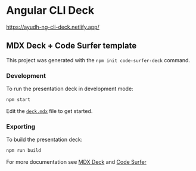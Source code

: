 # Angular CLI Deck

https://ayudh-ng-cli-deck.netlify.app/


## MDX Deck + Code Surfer template

This project was generated with the `npm init code-surfer-deck` command.

### Development

To run the presentation deck in development mode:

```sh
npm start
```

Edit the [`deck.mdx`](deck.mdx) file to get started.

### Exporting

To build the presentation deck:

```sh
npm run build
```

For more documentation see [MDX Deck](https://github.com/jxnblk/mdx-deck) and [Code Surfer](https://codesurfer.pomb.us/)
